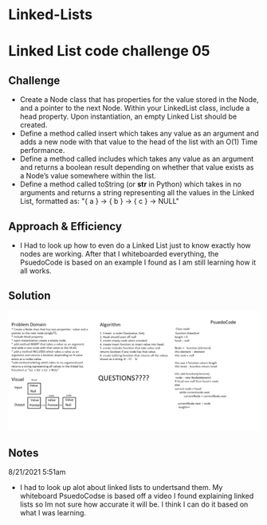 # Linked-Lists
# Linked List code challenge 05
<!-- Short summary or background information -->

## Challenge
<!-- Description of the challenge -->
- Create a Node class that has properties for the value stored in the Node, and a pointer to the next Node.
Within your LinkedList class, include a head property. Upon instantiation, an empty Linked List should be created.
 - Define a method called insert which takes any value as an argument and adds a new node with that value to the head of the list with an O(1) Time performance.
 - Define a method called includes which takes any value as an argument and returns a boolean result depending on whether that value exists as a Node’s value somewhere within the list.
 - Define a method called toString (or __str__ in Python) which takes in no arguments and returns a string representing all the values in the Linked List, formatted as:
"{ a } -> { b } -> { c } -> NULL"

## Approach & Efficiency
<!-- What approach did you take? Why? What is the Big O space/time for this approach? -->
- I Had to look up how to even do a Linked List just to know exactly how nodes are working. After that I whiteboarded everything, the PsuedoCode is based on an example I found as I am still learning how it all works. 



## Solution
<!-- Embedded whiteboard image -->


![Linked List](linkedList.png)

## Notes

8/21/2021 5:51am

- I had to look up alot about linked lists to undertsand them. My whiteboard PsuedoCodse is based off a video I found explaining linked lists so Im not sure how accurate it will be. I think I can do it based on what I was learning. 